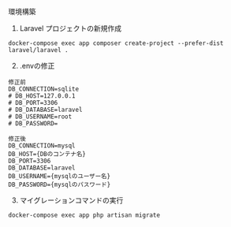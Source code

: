 環境構築
1. Laravel プロジェクトの新規作成
```
docker-compose exec app composer create-project --prefer-dist laravel/laravel .
```

2. .envの修正
```
修正前
DB_CONNECTION=sqlite
# DB_HOST=127.0.0.1
# DB_PORT=3306
# DB_DATABASE=laravel
# DB_USERNAME=root
# DB_PASSWORD=

修正後
DB_CONNECTION=mysql
DB_HOST={DBのコンテナ名}
DB_PORT=3306
DB_DATABASE=laravel
DB_USERNAME={mysqlのユーザー名}
DB_PASSWORD={mysqlのパスワード}
```

3. マイグレーションコマンドの実行
```
docker-compose exec app php artisan migrate
```